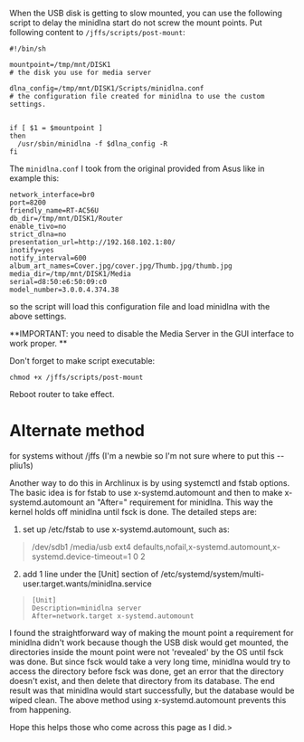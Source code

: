 When the USB disk is getting to slow mounted, you can use the following script to delay the minidlna start do not screw the mount points. Put following content to `/jffs/scripts/post-mount`:

```
#!/bin/sh

mountpoint=/tmp/mnt/DISK1
# the disk you use for media server

dlna_config=/tmp/mnt/DISK1/Scripts/minidlna.conf
# the configuration file created for minidlna to use the custom settings.


if [ $1 = $mountpoint ]
then
  /usr/sbin/minidlna -f $dlna_config -R
fi
```

The `minidlna.conf` I took from the original provided from Asus like in example this:

```
network_interface=br0
port=8200
friendly_name=RT-AC56U
db_dir=/tmp/mnt/DISK1/Router
enable_tivo=no
strict_dlna=no
presentation_url=http://192.168.102.1:80/
inotify=yes
notify_interval=600
album_art_names=Cover.jpg/cover.jpg/Thumb.jpg/thumb.jpg
media_dir=/tmp/mnt/DISK1/Media
serial=d8:50:e6:50:09:c0
model_number=3.0.0.4.374.38
```

so the script will load this configuration file and load minidlna with the above settings. 

**IMPORTANT: you need to disable the Media Server in the GUI interface to work proper. **

Don't forget to make script executable:

```
chmod +x /jffs/scripts/post-mount
```

Reboot router to take effect. 

# Alternate method
for systems without /jffs
(I'm a newbie so I'm not sure where to put this -- pliu1s)

Another way to do this in Archlinux is by using systemctl and fstab options.  The basic idea is for fstab to use x-systemd.automount and then to make x-systemd.automount an "After=" requirement for minidlna.  This way the kernel holds off minidlna until fsck is done.  The detailed steps are:

1. set up /etc/fstab to use x-systemd.automount, such as:

>    /dev/sdb1 /media/usb    ext4 defaults,nofail,x-systemd.automount,x-systemd.device-timeout=1 0 2


2. add 1 line under the [Unit] section of /etc/systemd/system/multi-user.target.wants/minidlna.service

>     [Unit]
>     Description=minidlna server
>     After=network.target x-systemd.automount


I found the straightforward way of making the mount point a requirement for minidlna didn't work because though the USB disk would get mounted, the directories inside the mount point were not 'revealed' by the OS until fsck was done.  But since fsck would take a very long time, minidlna would try to access the directory before fsck was done, get an error that the directory doesn't exist, and then delete that directory from its database.  The end result was that minidlna would start successfully, but the database would be wiped clean.  The above method using x-systemd.automount prevents this from happening.

Hope this helps those who come across this page as I did.> 